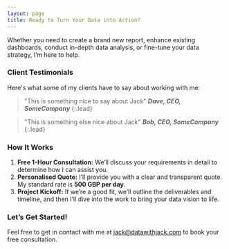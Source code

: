 ```yaml
---
layout: page
title: Ready to Turn Your Data into Action?
---
```

Whether you need to create a brand new report, enhance existing dashboards, conduct in-depth data analysis, or fine-tune your data strategy, I’m here to help.

### Client Testimonials

Here's what some of my clients have to say about working with me:

> "This is something nice to say about Jack"
> ***Dave, CEO, SomeCompany***
{:.lead}

> "This is something else nice about Jack"
> ***Bob, CEO, SomeCompany***
{:.lead}

### How It Works

1. **Free 1-Hour Consultation:** We’ll discuss your requirements in detail to determine how I can assist you.
2. **Personalised Quote:** I’ll provide you with a clear and transparent quote. My standard rate is **500 GBP per day**.
3. **Project Kickoff:** If we’re a good fit, we’ll outline the deliverables and timeline, and then I’ll dive into the work to bring your data vision to life.

### Let’s Get Started!

Feel free to get in contact with me at [jack@datawithjack.com](mailto:jack@datawithjack.com) to book your free consultation.
